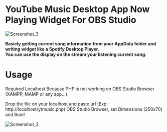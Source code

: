 # YouTube Music Desktop App Now Playing Widget For OBS Studio
![Screenshot_3](https://user-images.githubusercontent.com/35993608/123556842-376eb300-d796-11eb-9014-29ce077c211e.png)

<b> Basicly getting current song information from your AppData folder and writing widget like a Spotify Desktop Player. </b>
<br>
<b> You can use the display on the stream your listening current song. </b>

# Usage
<p> Required Localhost Because PHP is not working on OBS Studio Browser (XAMPP, MAMP or any app...) </p>
<p> Drop the file on your localhost and paste url (Exp: http://localhost/ytmusic.php) OBS Studio Browser, set Dimensions (250x70) and Bum! </p>

![Screenshot_2](https://user-images.githubusercontent.com/35993608/123557529-01333280-d79a-11eb-981d-c66cf6f5a6a7.png)
